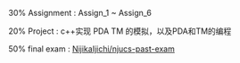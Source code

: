 30% Assignment :  Assign_1 ~ Assign_6

20% Project :  c++实现 PDA TM 的模拟，以及PDA和TM的编程

50% final exam : [NijikaIjichi/njucs-past-exam](https://github.com/NijikaIjichi/njucs-past-exam)